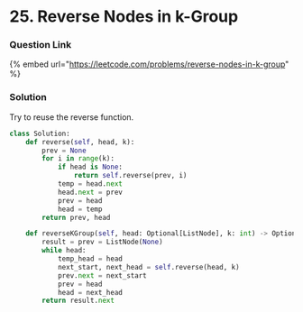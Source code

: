 # 25. Reverse Nodes in k-Group

### Question Link

{% embed url="https://leetcode.com/problems/reverse-nodes-in-k-group" %}

### Solution

Try to reuse the reverse function.

```python
class Solution:
    def reverse(self, head, k):
        prev = None
        for i in range(k):
            if head is None:
                return self.reverse(prev, i)
            temp = head.next
            head.next = prev
            prev = head
            head = temp
        return prev, head

    def reverseKGroup(self, head: Optional[ListNode], k: int) -> Optional[ListNode]:
        result = prev = ListNode(None)
        while head:
            temp_head = head
            next_start, next_head = self.reverse(head, k)  
            prev.next = next_start
            prev = head
            head = next_head
        return result.next
```
